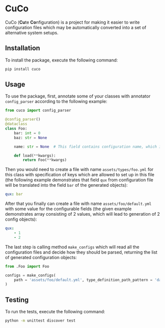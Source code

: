 # CuCo

CuCo (**Cu**te **Co**nfiguration) is a project for making it easier to write configuration files which may be automatically converted into a set of alternative system setups.

## Installation

To install the package, execute the following command:

```sh
pip install cuco
```

## Usage

To use the package, first, annotate some of your classes with annotator `config_parser` according to the following example:

```py
from cuco import config_parser

@config_parser()
@dataclass
class Foo:
    bar: int = 0
    baz: str = None

    name: str = None  # This field contains configuration name, which includes values for alternating configuration fields in a particular setup

    def load(**kwargs):
        return Foo(**kwargs)
```

Then you would need to create a file with name `assets/types/foo.yml` for this class with specification of keys which are allowed to set up in this file (the following example demonstrates that field `qux` from configuration file will be translated into the field `bar` of the generated objects):

```yaml
qux: bar
```

After that you finally can create a file with name `assets/foo/default.yml` with some value for the configurable fields (the given example demonstrates array consisting of 2 values, which will lead to generation of 2 config objects):

```yaml
qux:
    - 1
    - 2
```

The last step is calling method `make_configs` which will read all the configuration files and decide how they should be parsed, returning the list of generated configuration objects:

```py
from .Foo import Foo

configs = make_configs(
    path = 'assets/foo/default.yml', type_definition_path_pattern = 'data/types/{type}.yml'
)
```

## Testing

To run the tests, execute the following command:

```sh
python -m unittest discover test
```
